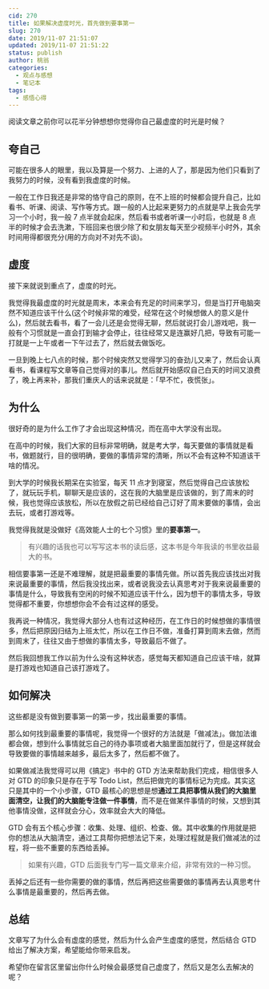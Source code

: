 ```yaml
---
cid: 270
title: 如果解决虚度时光，首先做到要事第一
slug: 270
date: 2019/11-07 21:51:07
updated: 2019/11-07 21:51:22
status: publish
author: 桃翁
categories: 
  - 观点与感想
  - 笔记本
tags: 
  - 感悟心得
---
```



阅读文章之前你可以花半分钟想想你觉得你自己最虚度的时光是时候？

## 夸自己

可能在很多人的眼里，我以及算是一个努力、上进的人了，那是因为他们只看到了我努力的时候，没有看到我虚度的时候。

一般在工作日我还是非常的恪守自己的原则，在不上班的时候都会提升自己，比如看书、听课、阅读、写作等方式。跟一般的人比起来更努力的点就是早上我会先学习一个小时，我一般 7 点半就会起床，然后看书或者听课一小时后，也就是 8 点半的时候才会去洗漱，下班回来也很少除了和女朋友每天至少视频半小时外，其余时间用得都很充分(用的方向对不对先不谈)。

## 虚度

接下来就说到重点了，虚度的时光。

我觉得我最虚度的时光就是周末，本来会有充足的时间来学习，但是当打开电脑突然不知道应该干什么(这个时候非常的难受，经常在这个时候想做人的意义是什么)，然后就去看书，看了一会儿还是会觉得无聊，然后就说打会儿游戏吧，我一般有个习惯就是一直会打到输才会停止，往往经常又是连赢好几把，导致有可能一打就是一上午或者一下午过去了，然后就去做饭吃。

一旦到晚上七八点的时候，那个时候突然又觉得学习的奋劲儿又来了，然后会认真看书，看课程写文章等自己觉得对的事儿。然后就开始感叹自己白天的时间又浪费了，晚上再来补，那我们重庆人的话来说就是：「早不忙，夜慌张」。

## 为什么

很好奇的是为什么工作了才会出现这种情况，而在高中大学没有出现。

在高中的时候，我们大家的目标非常明确，就是考大学，每天要做的事情就是看书，做题就行，目的很明确，要做的事情非常的清晰，所以不会有这种不知道该干啥的情况。

到大学的时候我长期呆在实验室，每天 11 点才到寝室，然后觉得自己应该放松了，就玩玩手机，聊聊天是应该的，这在我的大脑里是应该做的，到了周末的时候，我也觉得应该放松，所以在放假之前已经给自己订好了周末要做的事情，会出去玩，或者打游戏等。

我觉得我就是没做好《高效能人士的七个习惯》里的**要事第一**。

> 有兴趣的话我也可以写写这本书的读后感，这本书是今年我读的书里收益最大的书。

相信要事第一还是不难理解，就是把最重要的事情先做。所以首先我应该找出对我来说最重要的事情，然后我没找出来，或者说我没去认真思考对于我来说最重要的事情是什么，导致我有空闲的时候不知道应该干什么，因为想干的事情太多，导致觉得都不重要，你想想你会不会有过这样的感受。

我再说一种情况，我觉得大部分人也有过这种经历，在工作日的时候想做的事情很多，然后把原因归结为上班太忙，所以在工作日不做，准备打算到周末去做，然而到周末了，往往又由于想做的事情太多，导致最后不做了。

然后我回想我工作以前为什么没有这种状态，感觉每天都知道自己应该干啥，就算是打游戏也知道自己该打游戏了。

## 如何解决

这些都是没有做到要事第一的第一步，找出最重要的事情。

那么如何找到最重要的事情呢，我觉得一个很好的方法就是「做减法」。做加法谁都会做，想到什么事情就忘自己的待办事项或者大脑里面加就行了，但是这样就会导致要做的事情越来越多，最后太多了，然后都不做了。

如果做减法我觉得可以用《搞定》书中的 GTD 方法来帮助我们完成，相信很多人对 GTD 的印象只是存在于写 Todo List，然后把做完的事情标记为完成。其实这只是其中的一个小步骤，GTD 最核心的思想是想**通过工具把事情从我们的大脑里面清空，让我们的大脑能专注做一件事情**，而不是在做某件事情的时候，又想到其他事情没做，这样就会分心，效率就会大大的降低。

GTD 会有五个核心步骤：收集、处理、组织、检查、做。其中收集的作用就是把你的想法从大脑清空，通过工具帮你把想法记下来，处理过程就是我们做减法的过程，将一些不重要的东西给丢掉。

> 如果有兴趣，GTD 后面我专门写一篇文章来介绍，非常有效的一种习惯。

丢掉之后还有一些你需要的做的事情，然后再把这些需要做的事情再去认真思考什么事情是最重要的，然后再去做。

## 总结

文章写了为什么会有虚度的感觉，然后为什么会产生虚度的感觉，然后结合 GTD 给出了解决方案，希望能给你带来启发。

希望你在留言区里留出你什么时候会最感觉自己虚度了，然后又是怎么去解决的呢？